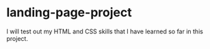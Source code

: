 # landing-page-project
I will test out my HTML and CSS skills that I have learned so far in this project.